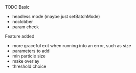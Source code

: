 TODO
Basic
* headless mode (maybe just setBatchMode)
* noclobber
* param check


Feature added
* more graceful exit when running into an error, such as size
* parameters to add
* min particle size
* make overlay
* threshold choice